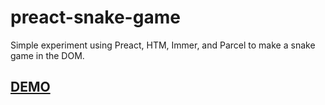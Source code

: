 # preact-snake-game
Simple experiment using Preact, HTM, Immer, and Parcel to make a snake game in the DOM.

## [DEMO](https://vivianeasley.github.io/preact-snake-game/)
